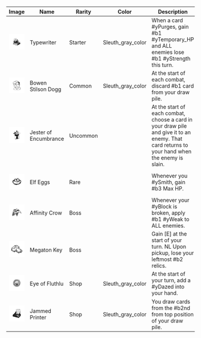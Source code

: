 | Image | Name | Rarity | Color | Description | Flavor |
| ----- | ---- | ------ | ----- | ----------- | ------ |
| ![](relics/theSleuth-Typewriter.png) | Typewriter | Starter | Sleuth_gray_color | When a card #yPurges, gain #b1 #yTemporary_HP and ALL enemies lose #b1 #yStrength this turn. | Type up an UNPLEASANT NOTE to increase the enemy's SICK BURN levels. |
| ![](relics/theSleuth-BowenStilsonDogg.png) | Bowen Stilson Dogg | Common | Sleuth_gray_color | At the start of each combat, discard #b1 card from your draw pile. | The dreaded bust. |
| ![](relics/theSleuth-JesterOfEncumbrance.png) | Jester of Encumbrance | Uncommon |  | At the start of each combat, choose a card in your draw pile and give it to an enemy. That card returns to your hand when the enemy is slain. | The CLOWN PONTIFICATE is summoned and wields his legendary HAMPER OF THE JADED FOOL'S ENNUI. |
| ![](relics/theSleuth-ElfEgg.png) | Elf Eggs | Rare |  | Whenever you #ySmith, gain #b3 Max HP. | You yearn to crack out the succulent yolk. |
| ![](relics/theSleuth-AffinityCrow.png) | Affinity Crow | Boss |  | Whenever your #yBlock is broken, apply #b1 #yWeak to ALL enemies. | Caw! |
| ![](relics/theSleuth-MegatonKey.png) | Megaton Key | Boss |  | Gain [E] at the start of your turn. NL Upon pickup, lose your leftmost #b2 relics. | These brass knuckles are so heavy. |
| ![](relics/theSleuth-EyeOfFluthlu.png) | Eye of Fluthlu | Shop | Sleuth_gray_color | At the start of your turn, add a #yDazed into your hand. | Surprisingly surprising. |
| ![](relics/theSleuth-JammedPrinter.png) | Jammed Printer | Shop | Sleuth_gray_color | You draw cards from the #b2nd from top position of your draw pile. | It's stuck! |
